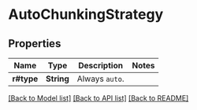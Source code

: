 # AutoChunkingStrategy

## Properties

Name | Type | Description | Notes
------------ | ------------- | ------------- | -------------
**r#type** | **String** | Always `auto`. | 

[[Back to Model list]](../README.md#documentation-for-models) [[Back to API list]](../README.md#documentation-for-api-endpoints) [[Back to README]](../README.md)


